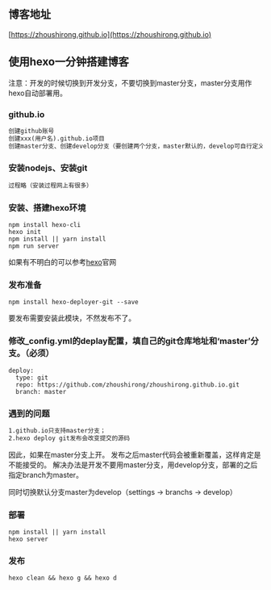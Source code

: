 ## 博客地址
[https://zhoushirong.github.io](https://zhoushirong.github.io)

## 使用hexo一分钟搭建博客

注意：开发的时候切换到开发分支，不要切换到master分支，master分支用作hexo自动部署用。

### github.io
```html
创建github账号
创建xxx(用户名).github.io项目
创建master分支、创建develop分支（要创建两个分支，master默认的，develop可自行定义名称）
```

### 安装nodejs、安装git
```html
过程略（安装过程网上有很多）
```

### 安装、搭建hexo环境
```shell
npm install hexo-cli
hexo init
npm install || yarn install
npm run server
```
如果有不明白的可以参考[hexo](https://hexo.io/zh-cn/docs/index.html)官网

### 发布准备
```shell
npm install hexo-deployer-git --save
```
要发布需要安装此模块，不然发布不了。

### 修改_config.yml的deplay配置，填自己的git仓库地址和‘master’分支。（必须）
```shell
deploy:
  type: git
  repo: https://github.com/zhoushirong/zhoushirong.github.io.git
  branch: master
```


### 遇到的问题

```html
1.github.io只支持master分支；
2.hexo deploy git发布会改变提交的源码
```

因此，如果在master分支上开。
发布之后master代码会被重新覆盖，这样肯定是不能接受的。
解决办法是开发不要用master分支，用develop分支，部署的之后指定branch为master。

同时切换默认分支master为develop（settings -> branchs -> develop）

### 部署
```shell
npm install || yarn install
hexo server
```

### 发布
```shell
hexo clean && hexo g && hexo d
```








